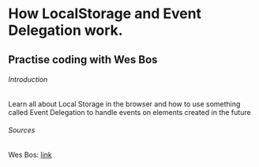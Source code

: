 # How LocalStorage and Event Delegation work.
## Practise coding with Wes Bos

###### Introduction
Learn all about Local Storage in the browser and how to use something called Event Delegation to handle events on elements created in the future

###### Sources
Wes Bos: [link](https://www.youtube.com/watch?v=YL1F4dCUlLc)
